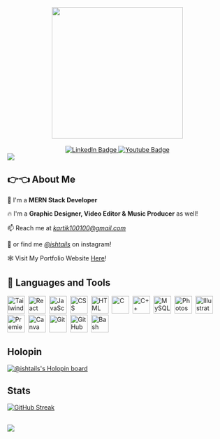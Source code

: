 <div id="header" align="center">
  <img src="https://media.giphy.com/media/RbDKaczqWovIugyJmW/giphy.gif" width="300"/>
</div>
<br>
<div id="badges" align="center">
  <a href="https://www.linkedin.com/in/kartikay-tiwari-92579921b/">
    <img src="https://img.shields.io/badge/LinkedIn-blue?style=for-the-badge&logo=linkedin&logoColor=white" alt="LinkedIn Badge"/>
  </a>
  <a href="https://www.youtube.com/c/ishtails">
    <img src="https://img.shields.io/badge/YouTube-red?style=for-the-badge&logo=youtube&logoColor=white" alt="Youtube Badge"/>
  </a>
  <br>
  <img src="https://komarev.com/ghpvc/?username=ishtails&style=flat-square&color=blue" alt=""/>
</div>
<img src="https://camo.githubusercontent.com/76109812f3127b0f86940373897b04ac8943cb3c0f057f90046444480f61bafd/68747470733a2f2f692e696d6775722e636f6d2f77617856496d762e706e67">

## 👉👈 About Me

🍕 I'm a **MERN Stack Developer**

🔥 I'm a **Graphic Designer, Video Editor & Music Producer** as well!

📫 Reach me at *kartik100100@gmail.com*

🧑 or find me *[@ishtails](https://www.instagram.com/ishtails/)* on instagram!

🕸️ Visit My Portfolio Website [Here](https://styles-portfolio.vercel.app/)!

## 👻 Languages and Tools
<div>
  <img src="https://upload.wikimedia.org/wikipedia/commons/d/d5/Tailwind_CSS_Logo.svg" title="TailwindCSS" **alt="TailwindCSS" width="40" height="40"/>&nbsp;
  <img src="https://upload.wikimedia.org/wikipedia/commons/a/a7/React-icon.svg" title="React" alt="React" width="40" height="40"/>&nbsp;
  <img src="https://upload.wikimedia.org/wikipedia/commons/9/99/Unofficial_JavaScript_logo_2.svg" title="JavaScript" alt="JavaScript" width="40" height="40"/>&nbsp;
  <img src="https://upload.wikimedia.org/wikipedia/commons/7/70/Devicon-css3-plain.svg"  title="CSS3" alt="CSS" width="40" height="40"/>&nbsp;
  <img src="https://upload.wikimedia.org/wikipedia/commons/3/38/HTML5_Badge.svg" title="HTML5" alt="HTML" width="40" height="40"/>&nbsp;
  <img src="https://upload.wikimedia.org/wikipedia/commons/1/19/C_Logo.png" title="C" **alt="C" width="40" height="40"/>&nbsp;
  <img src="https://upload.wikimedia.org/wikipedia/commons/1/18/ISO_C%2B%2B_Logo.svg" title="C++" **alt="C++" width="40" height="40"/>&nbsp;
  <img src="https://www.svgrepo.com/show/331760/sql-database-generic.svg" title="SQL"  alt="MySQL" width="40" height="40"/>&nbsp;
  <img src="https://upload.wikimedia.org/wikipedia/commons/a/af/Adobe_Photoshop_CC_icon.svg" title="Photoshop" **alt="Photoshop" width="40" height="40"/>&nbsp;
  <img src="https://upload.wikimedia.org/wikipedia/commons/f/fb/Adobe_Illustrator_CC_icon.svg" title="Illustrator" **alt="Illustrator" width="40" height="40"/>&nbsp;
  <img src="https://upload.wikimedia.org/wikipedia/commons/4/40/Adobe_Premiere_Pro_CC_icon.svg" title="Premiere Pro" **alt="Premiere Pro" width="40" height="40"/>&nbsp;
  <img src="https://upload.wikimedia.org/wikipedia/commons/0/08/Canva_icon_2021.svg" title="Canva" **alt="Canva" width="40" height="40"/>&nbsp;
  <img src="https://upload.wikimedia.org/wikipedia/commons/3/3f/Git_icon.svg" title="Git" **alt="Git" width="40" height="40"/>&nbsp;
  <img src="https://upload.wikimedia.org/wikipedia/commons/9/91/Octicons-mark-github.svg" title="GitHub" **alt="GitHub" width="40" height="40"/>&nbsp;
  <img src="https://upload.wikimedia.org/wikipedia/commons/4/4b/Bash_Logo_Colored.svg" title="Bash" **alt="Bash" width="40" height="40"/>&nbsp;  
</div>

## Holopin
[![@ishtails's Holopin board](https://holopin.me/ishtails)](https://holopin.io/@ishtails)

## Stats
[![GitHub Streak](http://github-readme-streak-stats.herokuapp.com?user=ishtails&theme=dark&background=000000)](https://git.io/streak-stats)
<br><br>

<img src="https://camo.githubusercontent.com/76109812f3127b0f86940373897b04ac8943cb3c0f057f90046444480f61bafd/68747470733a2f2f692e696d6775722e636f6d2f77617856496d762e706e67">
